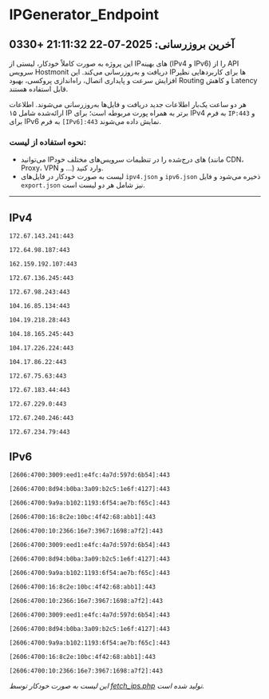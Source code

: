# IPGenerator_Endpoint

## آخرین بروزرسانی: 2025-07-22 21:11:32 +0330

این پروژه به صورت کاملاً خودکار، لیستی از IPهای بهینه (IPv4 و IPv6) را از API سرویس Hostmonit دریافت و به‌روزرسانی می‌کند. این IPها برای کاربردهایی نظیر افزایش سرعت و پایداری اتصال، راه‌اندازی پروکسی، بهبود Routing و کاهش Latency قابل استفاده هستند.

هر دو ساعت یک‌بار اطلاعات جدید دریافت و فایل‌ها به‌روزرسانی می‌شوند. اطلاعات ارائه‌شده شامل ۱۵ IP برتر به همراه پورت مربوطه است؛ برای IPv4 به فرم `IP:443` و برای IPv6 به فرم `[IPv6]:443` نمایش داده می‌شوند.

### نحوه استفاده از لیست:
- می‌توانید IPهای درج‌شده را در تنظیمات سرویس‌های مختلف خود (مانند CDN، Proxy، VPN و ...) وارد کنید.
- لیست به صورت خودکار در فایل‌های `ipv4.json` و `ipv6.json` ذخیره می‌شود و فایل `export.json` نیز شامل هر دو لیست است.

---

## IPv4
```
172.67.143.241:443
```
```
172.64.98.187:443
```
```
162.159.192.107:443
```
```
172.67.136.245:443
```
```
172.67.98.243:443
```
```
104.16.85.134:443
```
```
104.19.218.28:443
```
```
104.18.165.245:443
```
```
104.17.226.224:443
```
```
104.17.86.22:443
```
```
172.67.75.63:443
```
```
172.67.183.44:443
```
```
172.67.229.0:443
```
```
172.67.240.246:443
```
```
172.67.234.79:443
```

## IPv6
```
[2606:4700:3009:eed1:e4fc:4a7d:597d:6b54]:443
```
```
[2606:4700:8d94:b0ba:3a09:b2c5:1e6f:4127]:443
```
```
[2606:4700:9a9a:b102:1193:6f54:ae7b:f65c]:443
```
```
[2606:4700:16:8c2e:10bc:4f42:68:abb1]:443
```
```
[2606:4700:10:2366:16e7:3967:1698:a7f2]:443
```
```
[2606:4700:3009:eed1:e4fc:4a7d:597d:6b54]:443
```
```
[2606:4700:8d94:b0ba:3a09:b2c5:1e6f:4127]:443
```
```
[2606:4700:9a9a:b102:1193:6f54:ae7b:f65c]:443
```
```
[2606:4700:16:8c2e:10bc:4f42:68:abb1]:443
```
```
[2606:4700:10:2366:16e7:3967:1698:a7f2]:443
```
```
[2606:4700:3009:eed1:e4fc:4a7d:597d:6b54]:443
```
```
[2606:4700:8d94:b0ba:3a09:b2c5:1e6f:4127]:443
```
```
[2606:4700:9a9a:b102:1193:6f54:ae7b:f65c]:443
```
```
[2606:4700:16:8c2e:10bc:4f42:68:abb1]:443
```
```
[2606:4700:10:2366:16e7:3967:1698:a7f2]:443
```

*این لیست به صورت خودکار توسط [fetch_ips.php](scripts/fetch_ips.php) تولید شده است.*
